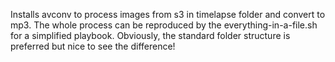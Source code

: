 Installs avconv to process images from s3 in timelapse folder and convert to mp3.
The whole process can be reproduced by the everything-in-a-file.sh for a simplified playbook. Obviously, the standard folder structure is preferred but nice to see the difference!